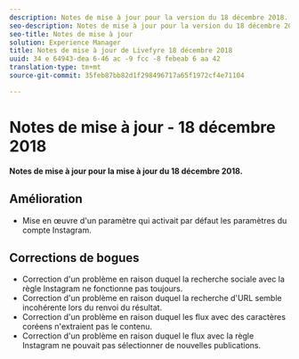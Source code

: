 ```yaml
---
description: Notes de mise à jour pour la version du 18 décembre 2018.
seo-description: Notes de mise à jour pour la version du 18 décembre 2018.
seo-title: Notes de mise à jour
solution: Experience Manager
title: Notes de mise à jour de Livefyre 18 décembre 2018
uuid: 34 e 64943-dea 6-46 ac -9 fcc -8 febeab 6 aa 42
translation-type: tm+mt
source-git-commit: 35feb87bb82d1f298496717a65f1972cf4e71104

---
```



# Notes de mise à jour - 18 décembre 2018

**Notes de mise à jour pour la mise à jour du 18 décembre 2018.**

## Amélioration

* Mise en œuvre d&#39;un paramètre qui activait par défaut les paramètres du compte Instagram.

## Corrections de bogues

* Correction d&#39;un problème en raison duquel la recherche sociale avec la règle Instagram ne fonctionne pas toujours.
* Correction d&#39;un problème en raison duquel la recherche d&#39;URL semble incohérente lors du renvoi du résultat.
* Correction d&#39;un problème en raison duquel les flux avec des caractères coréens n&#39;extraient pas le contenu.
* Correction d&#39;un problème en raison duquel le flux avec la règle Instagram ne pouvait pas sélectionner de nouvelles publications.
